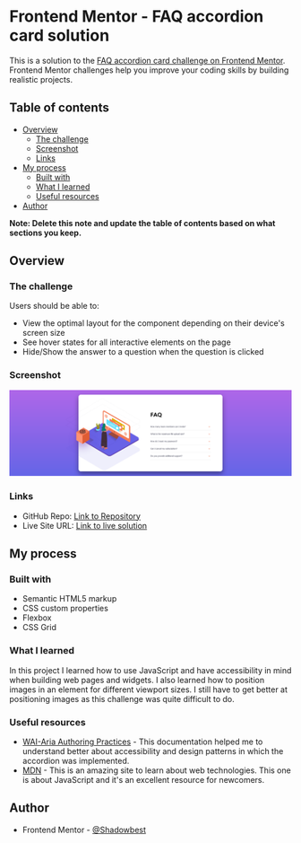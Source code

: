 # Frontend Mentor - FAQ accordion card solution

This is a solution to the [FAQ accordion card challenge on Frontend Mentor](https://www.frontendmentor.io/challenges/faq-accordion-card-XlyjD0Oam). Frontend Mentor challenges help you improve your coding skills by building realistic projects. 

## Table of contents

- [Overview](#overview)
  - [The challenge](#the-challenge)
  - [Screenshot](#screenshot)
  - [Links](#links)
- [My process](#my-process)
  - [Built with](#built-with)
  - [What I learned](#what-i-learned)
  - [Useful resources](#useful-resources)
- [Author](#author)

**Note: Delete this note and update the table of contents based on what sections you keep.**

## Overview

### The challenge

Users should be able to:

- View the optimal layout for the component depending on their device's screen size
- See hover states for all interactive elements on the page
- Hide/Show the answer to a question when the question is clicked

### Screenshot

![Desktop Preview](./images/screenshot.png)

### Links

- GitHub Repo: [Link to Repository](https://github.com/Shadowbest/faq-accordions-card)
- Live Site URL: [Link to live solution](https://faq-accordions-card.vercel.app/)

## My process

### Built with

- Semantic HTML5 markup
- CSS custom properties
- Flexbox
- CSS Grid

### What I learned

In this project I learned how to use JavaScript and have accessibility in mind when building web pages and widgets. I also learned how to position images in an element for different viewport sizes.
I still have to get better at positioning images as this challenge was quite difficult to do.

### Useful resources

- [WAI-Aria Authoring Practices](https://www.w3.org/TR/wai-aria-practices-1.2/) - This documentation helped me to understand better about accessibility and design patterns in which the accordion was implemented.
- [MDN](https://developer.mozilla.org/en-US/docs/Web/JavaScript) - This is an amazing site to learn about web technologies. This one is about JavaScript and it's an excellent resource for newcomers.


## Author

- Frontend Mentor - [@Shadowbest](https://www.frontendmentor.io/profile/Shadowbest)
